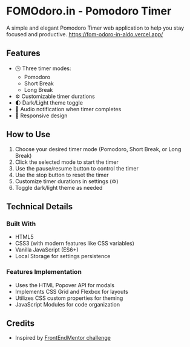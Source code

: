 # FOMOdoro.in - Pomodoro Timer
A simple and elegant Pomodoro Timer web application to help you stay focused and productive.
https://fom-odoro-in-aldo.vercel.app/

## Features
- 🕒 Three timer modes:
  - Pomodoro
  - Short Break
  - Long Break
- ⚙️ Customizable timer durations
- 🌓 Dark/Light theme toggle
- 🔔 Audio notification when timer completes
- 📱 Responsive design


## How to Use
1. Choose your desired timer mode (Pomodoro, Short Break, or Long Break)
2. Click the selected mode to start the timer
3. Use the pause/resume button to control the timer
4. Use the stop button to reset the timer
5. Customize timer durations in settings (⚙️)
6. Toggle dark/light theme as needed


## Technical Details
### Built With
- HTML5
- CSS3 (with modern features like CSS variables)
- Vanilla JavaScript (ES6+)
- Local Storage for settings persistence

### Features Implementation
- Uses the HTML Popover API for modals
- Implements CSS Grid and Flexbox for layouts
- Utilizes CSS custom properties for theming
- JavaScript Modules for code organization


## Credits
- Inspired by [FrontEndMentor challenge](https://www.frontendmentor.io/challenges/pomodoro-app-KBFnycJ6G)
